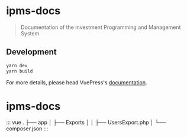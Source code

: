 # ipms-docs

> Documentation of the Investment Programming and Management System

## Development

```bash
yarn dev
yarn build
```

For more details, please head VuePress's [documentation](https://v1.vuepress.vuejs.org/).

# ipms-docs

::: vue . ├── app │   ├── Exports │   │   ├── UsersExport.php │  └── composer.json :::
